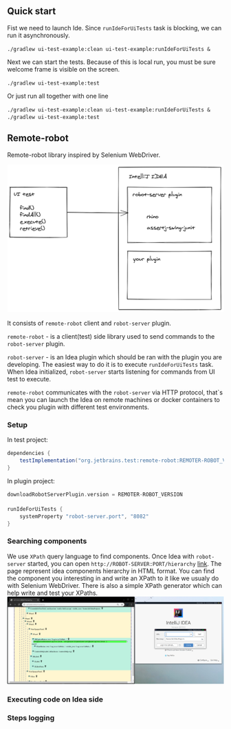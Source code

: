 ## Quick start
Fist we need to launch Ide. Since `runIdeForUiTests` task is blocking, we can run it asynchronously.

`./gradlew ui-test-example:clean ui-test-example:runIdeForUiTests &`
 
Next we can start the tests. Because of this is local run, you must be sure welcome frame is visible on the screen. 

`./gradlew ui-test-example:test`

Or just run all together with one line

`./gradlew ui-test-example:clean ui-test-example:runIdeForUiTests & ./gradlew ui-test-example:test`

## Remote-robot
Remote-robot library inspired by Selenium WebDriver.

![](docs/simple-schema.png)

It consists of `remote-robot` client and `robot-server` plugin.

`remote-robot` - is a client(test) side library used to send commands to the `robot-server` plugin. 

`robot-server` - is an Idea plugin which should be ran with the plugin you are developing. 
The easiest way to do it is to execute `runIdeForUiTests` task. When Idea initialized, `robot-server` starts listening for commands from UI test to execute.

`remote-robot` communicates with the `robot-server` via HTTP protocol, that`s mean you can launch the Idea on remote machines or docker containers to check you plugin with different test environments.

### Setup
In test project:
```groovy
dependencies {
    testImplementation("org.jetbrains.test:remote-robot:REMOTER-ROBOT_VERSION")
}
```
In plugin project:
```groovy
downloadRobotServerPlugin.version = REMOTER-ROBOT_VERSION

runIdeForUiTests {
    systemProperty "robot-server.port", "8082"
}
```
 
### Searching components
We use `XPath` query language to find components.
Once Idea with `robot-server` started, you can open `http://ROBOT-SERVER:PORT/hierarchy` [link](http://127.0.0.1:8082/hierarchy).
The page represent idea components hierarchy in HTML format. You can find the component you interesting in and write an XPath to it like we usualy do with Selenium WebDriver.
There is also a simple XPath generator which can help write and test your XPaths.
![](docs/use_xpath.png)

### Executing code on Idea side

### Steps logging